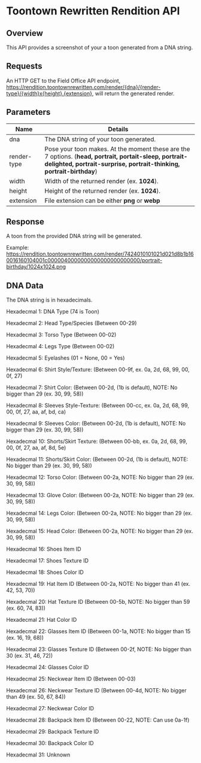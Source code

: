 # Toontown Rewritten Rendition API

## Overview

This API provides a screenshot of your a toon generated from a DNA string.

## Requests

An HTTP GET to the Field Office API endpoint, https://rendition.toontownrewritten.com/render/{dna}/{render-type}/{width}x{height}.{extension}, will return the generated render.

## Parameters

| Name        | Details |
|-------------|---------|
| dna | The DNA string of your toon generated. |
| render-type   | Pose your toon makes. At the moment these are the 7 options. (**head, portrait, portait-sleep, portrait-delighted, portrait-surprise, portrait-thinking, portrait-birthday**) |
| width   | Width of the returned render (ex. **1024**). |
| height   | Height of the returned render (ex. **1024**). |
| extension   | File extension can be either **png** or **webp** |

## Response

A toon from the provided DNA string will be generated.

Example: https://rendition.toontownrewritten.com/render/7424010101021d021d8b1b160016160104001c0000040000000000000000000000/portrait-birthday/1024x1024.png

## DNA Data

The DNA string is in hexadecimals.

Hexadecmal 1: DNA Type (74 is Toon)

Hexadecmal 2: Head Type/Species (Between 00-29)

Hexadecmal 3: Torso Type (Between 00-02)

Hexadecmal 4: Legs Type (Between 00-02)

Hexadecmal 5: Eyelashes (01 = None, 00 = Yes)

Hexadecmal 6: Shirt Style/Texture: (Between 00-9f, ex. 0a, 2d, 68, 99, 00, 0f, 27)

Hexadecmal 7: Shirt Color: (Between 00-2d, (1b is default), NOTE: No bigger than 29 (ex. 30, 99, 58))

Hexadecmal 8: Sleeves Style-Texture: (Between 00-cc, ex. 0a, 2d, 68, 99, 00, 0f, 27, aa, af, bd, ca)

Hexadecmal 9: Sleeves Color: (Between 00-2d, (1b is default), NOTE: No bigger than 29 (ex. 30, 99, 58))

Hexadecmal 10: Shorts/Skirt Texture: (Between 00-bb, ex. 0a, 2d, 68, 99, 00, 0f, 27, aa, af, 8d, 5e)

Hexadecmal 11: Shorts/Skirt Color: (Between 00-2d, (1b is default), NOTE: No bigger than 29 (ex. 30, 99, 58))

Hexadecmal 12: Torso Color: (Between 00-2a, NOTE: No bigger than 29 (ex. 30, 99, 58))

Hexadecmal 13: Glove Color: (Between 00-2a, NOTE: No bigger than 29 (ex. 30, 99, 58))

Hexadecmal 14: Legs Color: (Between 00-2a, NOTE: No bigger than 29 (ex. 30, 99, 58))

Hexadecmal 15: Head Color: (Between 00-2a, NOTE: No bigger than 29 (ex. 30, 99, 58))

Hexadecmal 16: Shoes Item ID

Hexadecmal 17: Shoes Texture ID

Hexadecmal 18: Shoes Color ID

Hexadecmal 19: Hat Item ID (Between 00-2a, NOTE: No bigger than 41 (ex. 42, 53, 70))

Hexadecmal 20: Hat Texture ID (Between 00-5b, NOTE: No bigger than 59 (ex. 60, 74, 83))

Hexadecmal 21: Hat Color ID

Hexadecmal 22: Glasses Item ID (Between 00-1a, NOTE: No bigger than 15 (ex. 16, 19, 68))

Hexadecmal 23: Glasses Texture ID (Between 00-2f, NOTE: No bigger than 30 (ex. 31, 46, 72))

Hexadecmal 24: Glasses Color ID

Hexadecmal 25: Neckwear Item ID (Between 00-03)

Hexadecmal 26: Neckwear Texture ID (Between 00-4d, NOTE: No bigger than 49 (ex. 50, 67, 84))

Hexadecmal 27: Neckwear Color ID

Hexadecmal 28: Backpack Item ID (Between 00-22, NOTE: Can use 0a-1f)

Hexadecmal 29: Backpack Texture ID

Hexadecmal 30: Backpack Color ID

Hexadecmal 31: Unknown
